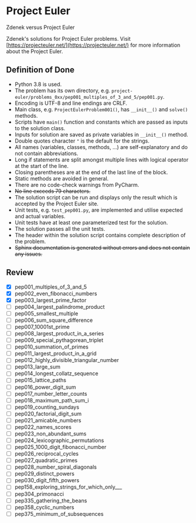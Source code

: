# Project Euler

Zdenek versus Project Euler

Zdenek's solutions for Project Euler problems. Visit [https://projecteuler.net/](https://projecteuler.net/) for more information about the Project Euler.

## Definition of Done

* Python 3.8 is used.
* The problem has its own directory, e.g. `project-euler/problems_0xx/pep001_multiples_of_3_and_5/pep001.py`.
* Encoding is UTF-8 and line endings are CRLF.
* Main class, e.g. `ProjectEulerProblem001()`, has `__init__()` and `solve()` methods.
* Scripts have `main()` function and constants which are passed as inputs to the solution class.
* Inputs for solution are saved as private variables in `__init__()` method.
* Double quotes character `"` is the default for the strings.
* All names (variables, classes, methods, ...) are self-explanatory and do not contain abbreviations.
* Long if statements are split amongst multiple lines with logical operator at the start of the line.
* Closing parentheses are at the end of the last line of the block.
* Static methods are avoided in general.
* There are no code-check warnings from PyCharm.
* ~~No line exceeds 79 characters.~~
* The solution script can be run and displays only the result which is accepted by the Project Euler site.
* Unit tests, e.g. `test_pep001.py`, are implemented and utilise expected and actual variables.
* Unit tests have at least one parameterized test for the solution.
* The solution passes all the unit tests.
* The header within the solution script contains complete description of the problem.
* ~~Sphinx documentation is generated without errors and does not contain any issues.~~

## Review

* [x] pep001_multiples_of_3_and_5
* [x] pep002_even_fibonacci_numbers
* [x] pep003_largest_prime_factor
* [ ] pep004_largest_palindrome_product
* [ ] pep005_smallest_multiple
* [ ] pep006_sum_square_difference
* [ ] pep007_10001st_prime
* [ ] pep008_largest_product_in_a_series
* [ ] pep009_special_pythagorean_triplet
* [ ] pep010_summation_of_primes
* [ ] pep011_largest_product_in_a_grid
* [ ] pep012_highly_divisible_triangular_number
* [ ] pep013_large_sum
* [ ] pep014_longest_collatz_sequence
* [ ] pep015_lattice_paths
* [ ] pep016_power_digit_sum
* [ ] pep017_number_letter_counts
* [ ] pep018_maximum_path_sum_i
* [ ] pep019_counting_sundays
* [ ] pep020_factorial_digit_sum
* [ ] pep021_amicable_numbers
* [ ] pep022_names_scores
* [ ] pep023_non_abundant_sums
* [ ] pep024_lexicographic_permutations
* [ ] pep025_1000_digit_fibonacci_number
* [ ] pep026_reciprocal_cycles
* [ ] pep027_quadratic_primes
* [ ] pep028_number_spiral_diagonals
* [ ] pep029_distinct_powers
* [ ] pep030_digit_fifth_powers
* [ ] pep158_exploring_strings_for_which_only___
* [ ] pep304_primonacci
* [ ] pep335_gathering_the_beans
* [ ] pep358_cyclic_numbers
* [ ] pep375_minimum_of_subsequences

